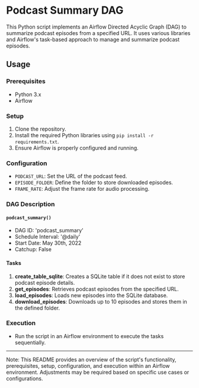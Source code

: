 # Podcast Summary DAG

This Python script implements an Airflow Directed Acyclic Graph (DAG) to summarize podcast episodes from a specified URL. It uses various libraries and Airflow's task-based approach to manage and summarize podcast episodes.

## Usage

### Prerequisites
- Python 3.x
- Airflow

### Setup
1. Clone the repository.
2. Install the required Python libraries using `pip install -r requirements.txt`.
3. Ensure Airflow is properly configured and running.

### Configuration
- `PODCAST_URL`: Set the URL of the podcast feed.
- `EPISODE_FOLDER`: Define the folder to store downloaded episodes.
- `FRAME_RATE`: Adjust the frame rate for audio processing.

### DAG Description

#### `podcast_summary()`
- DAG ID: 'podcast_summary'
- Schedule Interval: '@daily'
- Start Date: May 30th, 2022
- Catchup: False

#### Tasks

1. **create_table_sqlite**: Creates a SQLite table if it does not exist to store podcast episode details.
2. **get_episodes**: Retrieves podcast episodes from the specified URL.
3. **load_episodes**: Loads new episodes into the SQLite database.
4. **download_episodes**: Downloads up to 10 episodes and stores them in the defined folder.

### Execution
- Run the script in an Airflow environment to execute the tasks sequentially.

---

Note: This README provides an overview of the script's functionality, prerequisites, setup, configuration, and execution within an Airflow environment. Adjustments may be required based on specific use cases or configurations.
